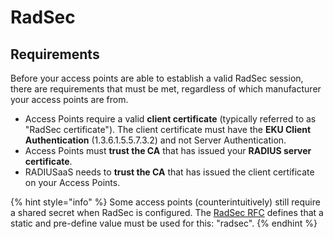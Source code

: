 # RadSec

## Requirements

Before your access points are able to establish a valid RadSec session, there are requirements that must be met, regardless of which manufacturer your access points are from.

* Access Points require a valid **client certificate** (typically referred to as "RadSec certificate"). The client certificate must have the **EKU Client Authentication** (1.3.6.1.5.5.7.3.2) and not Server Authentication.
* Access Points must **trust the CA** that has issued your **RADIUS server certificate**.
* RADIUSaaS needs to **trust the CA** that has issued the client certificate on your Access Points.

{% hint style="info" %}
Some access points (counterintuitively) still require a shared secret when RadSec is configured. The [RadSec RFC](https://datatracker.ietf.org/doc/html/rfc6614) defines that a static and pre-define value must be used for this: "radsec".
{% endhint %}
